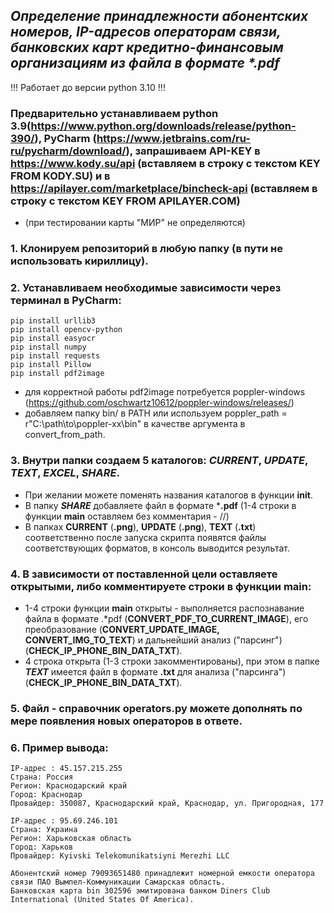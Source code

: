 ## **_Определение принадлежности абонентских номеров, IP-адресов операторам связи, банковских карт кредитно-финансовым организациям из файла в формате *.pdf_**

!!! Работает до версии python 3.10 !!!
### Предварительно устанавливаем python 3.9(<https://www.python.org/downloads/release/python-390/>), PyCharm (<https://www.jetbrains.com/ru-ru/pycharm/download/>), запрашиваем API-KEY в https://www.kody.su/api (вставляем в строку с текстом KEY FROM KODY.SU) и в https://apilayer.com/marketplace/bincheck-api (вставляем в строку с текстом KEY FROM APILAYER.COM) 
- (при тестировании карты "МИР" не определяются)
### 1. Клонируем репозиторий в любую папку (в пути не использовать кириллицу).
### 2. Устанавливаем необходимые зависимости через терминал в PyCharm:
```
pip install urllib3
pip install opencv-python
pip install easyocr
pip install numpy
pip install requests
pip install Pillow
pip install pdf2image
```
- для корректной работы pdf2image потребуется poppler-windows (<https://github.com/oschwartz10612/poppler-windows/releases/>)
- добавляем папку bin/ в PATH или используем poppler_path = r"C:\path\to\poppler-xx\bin" в качестве аргумента в convert_from_path.

### 3. Внутри папки создаем 5 каталогов: **_CURRENT_**, **_UPDATE_**, **_TEXT_**, **_EXCEL_**, **_SHARE_**. 
- При желании можете поменять названия каталогов в функции **init**.
- В папку **_SHARE_** добавляете файл в формате ***.pdf** (1-4 строки в функции **main** оставляем без комментария - //)
- В папках **CURRENT** (**.png**), **UPDATE** (**.png**), **TEXT** (**.txt**) соответственно после запуска скрипта появятся файлы соответствующих форматов, в консоль выводится результат.
### 4. В зависимости от поставленной цели оставляете открытыми, либо комментируете строки в функции **main**:
- 1-4 строки функции **main** открыты - выполняется распознавание файла в формате .*pdf (**CONVERT_PDF_TO_CURRENT_IMAGE**), его преобразование (**CONVERT_UPDATE_IMAGE, CONVERT_IMG_TO_TEXT**) и дальнейший анализ ("парсинг") (**CHECK_IP_PHONE_BIN_DATA_TXT**).
- 4 строка открыта (1-3 строки закомментированы), при этом в папке **_TEXT_** имеется файл в формате **.txt** для анализа ("парсинга") (**CHECK_IP_PHONE_BIN_DATA_TXT**).
### 5. Файл - справочник **operators.py** можете дополнять по мере появления новых операторов в ответе.
### 6. Пример вывода:
```
IP-адрес : 45.157.215.255
Страна: Россия
Регион: Краснодарский край
Город: Краснодар
Провайдер: 350087, Краснодарский край, Краснодар, ул. Пригородная, 177

IP-адрес : 95.69.246.101
Страна: Украина
Регион: Харьковская область
Город: Харьков
Провайдер: Kyivski Telekomunikatsiyni Merezhi LLC

Абонентский номер 79093651480 принадлежит номерной емкоcти оператора связи ПАО Вымпел-Коммуникации Самарская область.
Банковская карта bin 302596 эмитирована банком Diners Club International (United States Of America).
```